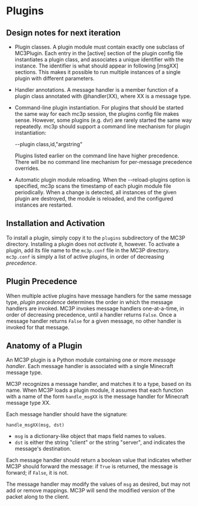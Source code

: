 
# Plugins

## Design notes for next iteration

* Plugin classes. A plugin module must contain exactly one
  subclass of MC3Plugin. Each entry in the [active] section of
  the plugin config file instantiates a plugin class, and associates
  a unique identifier with the instance. The identifier is what should
  appear in following [msgXX] sections. This makes it possible to
  run multiple instances of a single plugin with different parameters.

* Handler annotations. A message handler is a member function of
  a plugin class annotated with @handler(XX), where XX is a message type.

* Command-line plugin instantiation. For plugins that should be
  started the same way for each mc3p session, the plugins config
  file makes sense. However, some plugins (e.g. dvr) are rarely
  started the same way repeatedly. mc3p should support a command
  line mechanism for plugin instantiation:

    --plugin class,id,"argstring"

  Plugins listed earlier on the command line have higher precedence.
  There will be no command line mechanism for per-message precedence
  overrides.

* Automatic plugin module reloading. When the --reload-plugins option
  is specified, mc3p scans the timestamp of each plugin module file
  periodically. When a change is detected, all instances of the given
  plugin are destroyed, the module is reloaded, and the configured
  instances are restarted.

## Installation and Activation

To install a plugin, simply copy it to the `plugins` subdirectory of the
MC3P directory. Installing a plugin does not *activate* it, however.
To activate a plugin, add its file name to the `mc3p.conf` file
in the MC3P directory. `mc3p.conf` is simply a list of active
plugins, in order of decreasing *precedence*.

## Plugin Precedence

When multiple active plugins have message handlers for the
same message type, *plugin precedence* determines the order
in which the message handlers are invoked. MC3P invokes
message handlers one-at-a-time, in order of decreasing
precedence, until a handler returns `False`.
Once a message handler returns `False` for a given message, no other handler
is invoked for that message.

## Anatomy of a Plugin

An MC3P plugin is a Python module containing one or more
*message handler*. Each message handler
is associated with a single Minecraft message type.

MC3P recognizes a message handler, and matches it to a type,
based on its name.
When MC3P loads a plugin module, it assumes that each
function with a name of the form
`handle_msgXX` is the message handler for Minecraft message
type XX.

Each message handler should have the signature:

    handle_msgXX(msg, dst)

* `msg` is a dictionary-like object that maps field names to values.
* `dst` is either the string "client" or the string "server", and
  indicates the message's destination.

Each message handler should return a boolean value that
indicates whether MC3P should forward the message:
if `True` is returned, the message is forward; if `False`,
it is not.

The message handler may modify the values of `msg` as desired,
but may not add or remove mappings. MC3P will send the modified
version of the packet along to the client.

